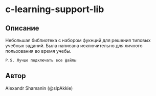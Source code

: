 # c-learning-support-lib

## Описание

Небольшая библиотека с набором фукнций для решения типовых учебных заданий.
Была написана исключительно для личного пользования во время учебы.

    P.S. Лучше подключать все файлы

## Автор

Alexandr Shamanin (@slpAkkie)
